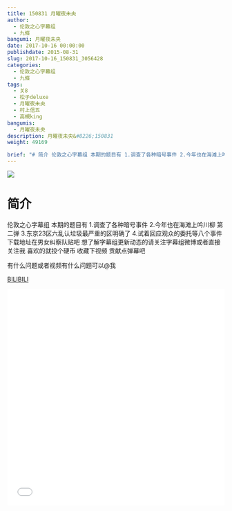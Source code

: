 ```yaml
---
title: 150831 月曜夜未央
author: 
  - 伦敦之心字幕组
  - 九條
bangumi: 月曜夜未央
date: 2017-10-16 00:00:00
publishdate: 2015-08-31
slug: 2017-10-16_150831_3056428
categories: 
  - 伦敦之心字幕组
  - 九條
tags: 
  - 关8
  - 松子deluxe
  - 月曜夜未央
  - 村上信五
  - 高槻king
bangumis: 
  - 月曜夜未央
description: 月曜夜未央&#8226;150831
weight: 49169

brief: "# 简介 伦敦之心字幕组 本期的题目有 1.调查了各种暗号事件 2.今年也在海滩上吟川柳 第二弹 3.东京23区六乱认垃圾最严重的区明确了 4.试着回应观众的委托等八个事件 下载地址在男女纠察队贴吧 想了解字幕组更新动态的请关注字幕组微博或者直接关注我 喜欢的就投个硬币 收藏下视频 贡献点弹幕吧 有什么问题或者视频有什么问题可以@我"
---
```


![](https://i.imgur.com/jMCsDqk.jpg)

# 简介  
伦敦之心字幕组 本期的题目有 1.调查了各种暗号事件 2.今年也在海滩上吟川柳 第二弹 3.东京23区六乱认垃圾最严重的区明确了 4.试着回应观众的委托等八个事件 下载地址在男女纠察队贴吧 想了解字幕组更新动态的请关注字幕组微博或者直接关注我 喜欢的就投个硬币 收藏下视频 贡献点弹幕吧


有什么问题或者视频有什么问题可以@我

  [BILIBILI](https://www.bilibili.com/video/av3056428/)


<div class="vcontainer">  <iframe class='video' src="//www.bilibili.com/blackboard/player.html?aid=3056428" width="100%" height="500" frameborder="0" allowfullscreen="allowfullscreen"></iframe></div>
